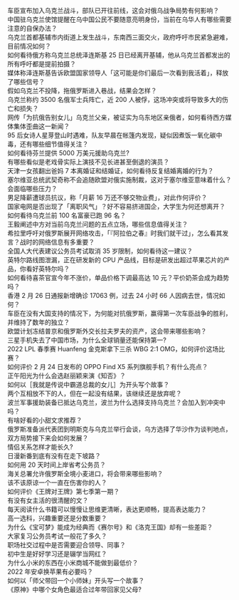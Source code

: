 车臣宣布加入乌克兰战斗，部队已开往前线，这会对俄乌战争局势有何影响？  
中国驻乌克兰使馆提醒在乌中国公民不要随意亮明身份，当前在乌华人有哪些需要注意的自保办法？  
乌克兰首都基辅市内街道上发生战斗，东南西三面交火，政府呼吁市民紧急避难，目前情况如何？  
如何看待俄方称乌克兰总统泽连斯基 25 日已经离开基辅，他从乌克兰首都发出的所有呼吁都是提前拍摄？  
媒体称泽连斯基告诉欧盟国家领导人「这可能是你们最后一次看到我活着」，释放了哪些信号？  
假如乌克兰不投降，拖俄罗斯进入巷战，结果会怎样？  
乌克兰称约 3500 名俄军士兵阵亡，近 200 人被俘，这场冲突或将导致多大的伤亡和损失？  
网传「为抗俄告别女儿」乌克兰父亲，被证实为乌东地区亲俄者，如何看待西方媒体集体歪曲这一新闻？  
95 后女诗人星芽登山时遇难，队友早晨在帐篷内发现，疑似因煮饭一氧化碳中毒，还有哪些细节值得关注？  
如何看待芬兰提供 5000 万美元援助乌克兰?  
有哪些看似是老戏骨实际上演技不见长进甚至倒退的演员？  
天津一女孩翻出爸妈 7 本离婚证和结婚证，如何看待反复结婚离婚的行为？  
塞尔维亚总统武契奇称不会追随欧盟对俄实施制裁，这对于塞尔维亚意味着什么？会面临哪些压力？  
男足降薪遭球员抗议，称「月薪 16 万还不够交物业费」，对此作何评价？  
国家电网是否出现了「离职风气」？好不容易挤进国企，大学生为何还想离开？  
如何看待乌克兰前 100 名富豪已跑 96 名？  
王毅阐述中方对当前乌克兰问题的五点立场，哪些信息值得关注？  
希拉里呼吁对俄罗斯展开网络攻击，「『阿拉伯之春』时我们就干过」，怎么看其发言？战时的网络信息有多重要？  
全国人大代表建议公务员考试取消 35 岁限制，如何看待这一建议？  
英特尔路线图泄漏，正在研发新的 CPU 产品线，目标是研发出超过苹果芯片的产品，你看好英特尔吗？  
如何看待喜茶官宣今年不涨价，单品价格下调最高达 10 元？平价奶茶会成为趋势吗？  
香港 2 月 26 日通报新增确诊 17063 例，过去 24 小时 66 人因病去世，情况如何？  
车臣在没有大国支持的情况下，为何能对抗俄罗斯，赢得第一次车臣战争的胜利，并维持了数年的独立？  
欧盟计划冻结普京和俄罗斯外交长拉夫罗夫的资产，这会带来哪些影响？  
三星手机失去了中国市场，为什么全球销量还能保持第一?  
2022 LPL 春季赛 Huanfeng 金克斯拿下三杀 WBG 2:1 OMG，如何评价这场比赛？  
如何评价 2 月 24 日发布的 OPPO Find X5 系列旗舰手机？有什么亮点？  
正午阳光为什么会选赵丽颖来演《知否》？  
如何以［我就是传说中霸道总裁的女儿］为开头写个故事？  
两个互相放不下的人，但在一起没有结果，该继续还是放弃呢？  
波兰军事援助装备已抵达乌克兰，波兰为什么选择支持乌克兰？会加入到冲突中吗？  
有啥好看的小甜文求推荐？  
俄罗斯准备派代表团到明斯克与乌克兰举行会谈，乌方选择了华沙作为谈判地点，双方局势接下来会如何发展？  
情侣关系怎样才能长久?  
日漫新番到底有没有在走下坡路？  
如何用 20 天时间上岸省考公务员？  
海关总署允许俄罗斯全境小麦进口，将会带来哪些影响？  
该不该原谅一个一直在伤害你的人？  
如何评价《王牌对王牌》第七季第一期？  
有没有女主活的很清醒的文？  
每天阅读什么书籍可以慢慢让思维更清晰，表达更顺畅，提高表达能力？  
高一选科，兴趣重要还是分数重要？  
为什么《宝可梦》能成为经典而《赛尔号》和《洛克王国》却有一些差距？  
大家复习公务员考试一般花了多久？  
职场社交过程中是否需要迎合领导、同事？  
初中生是好好学习还是辍学当网红？  
为什么小米的东西在小米商城不能做到最低价？  
2022 年安卓换苹果有必要吗？  
如何以「师父带回一个小师妹」开头写一个故事？  
《原神》中哪个女角色最适合过年带回家见父母?  
